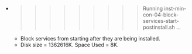 * >>>>>>>>> Running inst-min-con-04-block-services-start-postinstall.sh ...
  * Block services from starting after they are being installed.
  * Disk size = 1362616K. Space Used = 8K.
